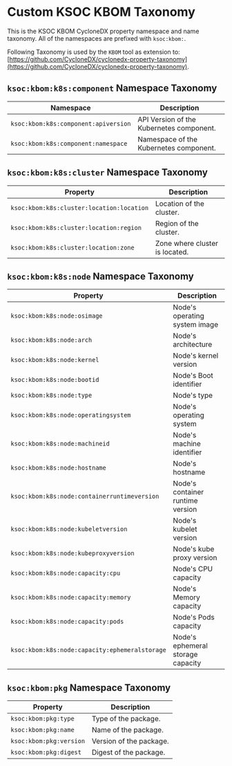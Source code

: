 # Custom KSOC KBOM Taxonomy

This is the KSOC KBOM CycloneDX property namespace and name taxonomy. All of the namespaces are prefixed with `ksoc:kbom:`.

Following Taxonomy is used by the `KBOM` tool as extension to: [https://github.com/CycloneDX/cyclonedx-property-taxonomy](https://github.com/CycloneDX/cyclonedx-property-taxonomy).

## `ksoc:kbom:k8s:component` Namespace Taxonomy

| Namespace                            | Description                                                       |
| ------------------------------------ | ----------------------------------------------------------------- |
| `ksoc:kbom:k8s:component:apiversion` | API Version of the Kubernetes component.                          |
| `ksoc:kbom:k8s:component:namespace`  | Namespace of the  Kubernetes component.                           |

## `ksoc:kbom:k8s:cluster` Namespace Taxonomy

| Property                                  | Description                    |
| ----------------------------------------- | ------------------------------ |
| `ksoc:kbom:k8s:cluster:location:location` | Location of the cluster.       |
| `ksoc:kbom:k8s:cluster:location:region`   | Region of the cluster.         |
| `ksoc:kbom:k8s:cluster:location:zone`     | Zone where cluster is located. |

## `ksoc:kbom:k8s:node` Namespace Taxonomy

| Property                                       | Description                       |
| ---------------------------------------------- | --------------------------------- |
| `ksoc:kbom:k8s:node:osimage`                   | Node's operating system image     |
| `ksoc:kbom:k8s:node:arch`                      | Node's architecture               |
| `ksoc:kbom:k8s:node:kernel`                    | Node's kernel version             |
| `ksoc:kbom:k8s:node:bootid`                    | Node's Boot identifier            |
| `ksoc:kbom:k8s:node:type`                      | Node's type                       |
| `ksoc:kbom:k8s:node:operatingsystem`           | Node's operating system           |
| `ksoc:kbom:k8s:node:machineid`                 | Node's machine identifier         |
| `ksoc:kbom:k8s:node:hostname`                  | Node's hostname                   |
| `ksoc:kbom:k8s:node:containerruntimeversion`   | Node's container runtime version  |
| `ksoc:kbom:k8s:node:kubeletversion`            | Node's kubelet version            |
| `ksoc:kbom:k8s:node:kubeproxyversion`          | Node's kube proxy version         |
| `ksoc:kbom:k8s:node:capacity:cpu`              | Node's CPU capacity               |
| `ksoc:kbom:k8s:node:capacity:memory`           | Node's Memory capacity            |
| `ksoc:kbom:k8s:node:capacity:pods`             | Node's Pods capacity              |
| `ksoc:kbom:k8s:node:capacity:ephemeralstorage` | Node's ephemeral storage capacity |

## `ksoc:kbom:pkg` Namespace Taxonomy

| Property                          | Description                                        |
| --------------------------------- | -------------------------------------------------- |
| `ksoc:kbom:pkg:type`              | Type of the package.                               |
| `ksoc:kbom:pkg:name`              | Name of the package.                               |
| `ksoc:kbom:pkg:version`           | Version of the package.                            |
| `ksoc:kbom:pkg:digest`            | Digest of the package.                             |

